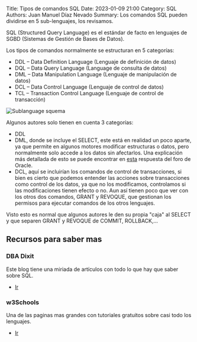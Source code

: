 Title: Tipos de comandos SQL
Date: 2023-01-09 21:00
Category: SQL
Authors: Juan Manuel Díaz Nevado
Summary: Los comandos SQL pueden dividirse en 5 sub-lenguajes, los revisamos.


SQL (Structured Query Language) es el estándar de facto en lenguajes de
SGBD (Sistemas de Gestión de Bases de Datos).

Los tipos de comandos normalmente se estructuran en 5 categorías:

- DDL – Data Definition Language (Lenguaje de definición de datos)
- DQL – Data Query Language (Language de consulta de datos)
- DML – Data Manipulation Language (Lenguaje de manipulación de datos)
- DCL – Data Control Language (Lenguaje de control de datos)
- TCL – Transaction Control Language (Lenguaje de control de transacción)

![Sublanguage squema]({static}/images/sql-commands.png)

Algunos autores solo tienen en cuenta 3 categorías:

- DDL
- DML, donde se incluye el SELECT, este está en realidad un poco aparte,
ya que permite en algunos motores modificar estructuras o datos, pero
normalmente solo accede a los datos sin afectarlos. Una explicación
más detallada de esto se puede encontrar en
[esta](https://community.oracle.com/tech/developers/discussion/2451336/select-is-dml-or-dql)
respuesta del foro de Oracle.
- DCL, aquí se incluirían los comandos de control de transacciones, si bien es cierto
que podemos entender las acciones sobre transacciones como control de los datos,
ya que no los modificamos, controlamos si las modificaciones tienen efecto o no.
Aun así tienen poco que ver con los otros dos comandos, GRANT y REVOQUE, que gestionan
los permisos para ejecutar comandos de los otros lenguajes.



Visto esto es normal que algunos autores le den su propia "caja" al SELECT y
que separen GRANT y REVOQUE de COMMIT, ROLLBACK,...

## Recursos para saber mas

### DBA Dixit
Este blog tiene una miriada de artículos con todo lo que hay que saber
sobre SQL.

- [Ir](https://dbadixit.com/)

### w3Schools
Una de las paginas mas grandes con tutoriales gratuitos sobre casi todo los lenguajes.

- [Ir](https://www.w3schools.com/sql/)